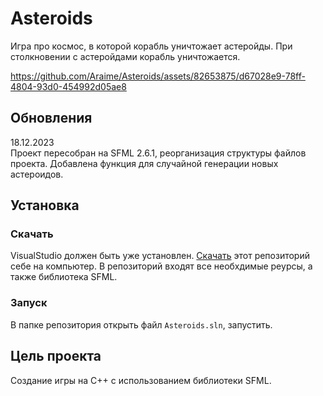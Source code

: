 # Asteroids

Игра про космос, в которой корабль уничтожает астеройды. При столкновении 
с астеройдами корабль уничтожается.

https://github.com/Araime/Asteroids/assets/82653875/d67028e9-78ff-4804-93d0-454992d05ae8

## Обновления

18.12.2023  
Проект пересобран на SFML 2.6.1, реорганизация структуры файлов проекта.
Добавлена функция для случайной генерации новых астероидов.

## Установка

### Скачать

VisualStudio должен быть уже установлен.
[Скачать](https://github.com/Araime/Asteroids/archive/master.zip) этот
репозиторий себе на компьютер. В репозиторий входят все необхдимые 
реурсы, а также библиотека SFML.


### Запуск

В папке репозитория открыть файл `Asteroids.sln`, запустить.

## Цель проекта

Создание игры на C++ с использованием библиотеки SFML.
